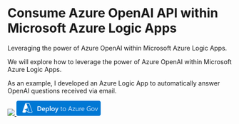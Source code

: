 # Consume Azure OpenAI API within Microsoft Azure Logic Apps
Leveraging the power of Azure OpenAI within Microsoft Azure Logic Apps.

We will explore how to leverage the power of Azure OpenAI within Microsoft Azure Logic Apps.

As an example, I developed an Azure Logic App to automatically answer OpenAI questions received via email.

<a href="https://portal.azure.com/#create/Microsoft.Template/uri/https%3A%2F%2Fraw.githubusercontent.com%2Fformat81%2FAzureOpenAI-LogicApp/main/azuredeploy.json" target="_blank">
    <img src="https://aka.ms/deploytoazurebutton"/>
</a>
<a href="https://portal.azure.com/#create/Microsoft.Template/uri/https%3A%2F%2Fraw.githubusercontent.com%2Fformat81%2FAzureOpenAI-LogicApp/main/azuredeploy.json" target="_blank">
<img src="https://raw.githubusercontent.com/Azure/azure-quickstart-templates/master/1-CONTRIBUTION-GUIDE/images/deploytoazuregov.png"/>
</a>
